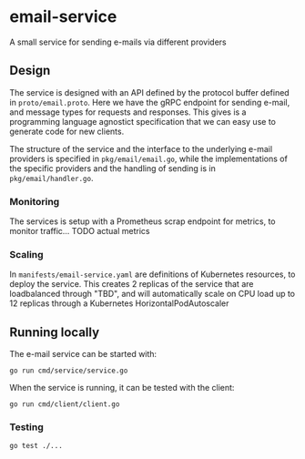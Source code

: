 # email-service
A small service for sending e-mails via different providers

## Design
The service is designed with an API defined by the protocol buffer defined in `proto/email.proto`. Here we have the gRPC endpoint for sending e-mail, and message types for requests and responses. This gives is a programming language agnostict specification that we can easy use to generate code for new clients.

The structure of the service and the interface to the underlying e-mail providers is specified in `pkg/email/email.go`, while the implementations of the specific providers and the handling of sending is in `pkg/email/handler.go`. 

### Monitoring
The services is setup with a Prometheus scrap endpoint for metrics, to monitor traffic... TODO actual metrics

### Scaling
In `manifests/email-service.yaml` are definitions of Kubernetes resources, to deploy the service. This creates 2 replicas of the service that are loadbalanced through "TBD", and will automatically scale on CPU load up to 12 replicas through a Kubernetes HorizontalPodAutoscaler

## Running locally
The e-mail service can be started with:
```
go run cmd/service/service.go
```

When the service is running, it can be tested with the client:
```
go run cmd/client/client.go
```

### Testing
```
go test ./...
```
